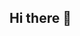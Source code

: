 ## Hi there 👋

<!--
**ShanemelAsuncion/ShanemelAsuncion** is a ✨ _special_ ✨ repository because its `README.md` (this file) appears on your GitHub profile.

Here are some ideas to get you started:

- 🔭 I’m currently working on ...
- 🌱 I’m currently learning ...
- 👯 I’m looking to collaborate on ...
- 🤔 I’m looking for help with ...
- 💬 Ask me about ...
- 📫 How to reach me: ...
- 😄 Pronouns: ...
- ⚡ Fun fact: ...
- 🔭Actions
<picture>
  <source media="(prefers-color-scheme: dark)" srcset="https://raw.githubusercontent.com/ShanemelAsuncion/ShanemelAsuncion/output/github-contribution-grid-snake-dark.svg">
  <source media="(prefers-color-scheme: light)" srcset="https://raw.githubusercontent.com/ShanemelAsuncion/ShanemelAsuncion/output/github-contribution-grid-snake.svg">
</picture>

-->
